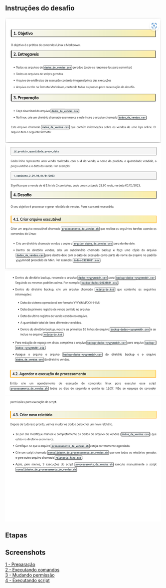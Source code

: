 ## Instruções do desafio
<img src="./instructions/1.png" alt="picture" width="500" height="400"> <img src="./instructions/2.png" alt="picture" width="500" height="400">
<img src="./instructions/3.png" alt="picture" width="500" height="400"> <img src="./instructions/4.png" alt="picture" width="500" height="400">

## Etapas

## Screenshots
[1 - Preparação](./screenshots/1-preparacao.png)  
[2 - Executando comandos](./screenshots/2-executando-comandos.png)  
[3 - Mudando permissão](./screenshots/3-mudando-permissao.png)  
[4 - Executando script](./screenshots/4-executando-script.png)  



